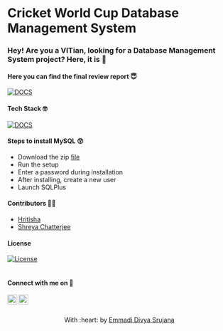# Cricket World Cup Database Management System


### Hey! Are you a VITian, looking for a Database Management System project? Here, it is :star_struck:


#### Here you can find the final review report :innocent:
[![DOCS](http://img.shields.io/static/v1.svg?label=Project&message=Report&logo=microsoft-word&style=social)](https://github.com/EmmadiDivyaSrujana/WorldCupDBProject/blob/master/Project%20Report.pdf) 



#### Tech Stack :nerd_face:
[![DOCS](https://img.shields.io/badge/Database-SQL-blue)](https://github.com/EmmadiDivyaSrujana/WorldCupDBProject/blob/master/Project%20Report.pdf)

#### Steps to install MySQL :astonished:

- Download the zip [file](https://www.oracle.com/database/technologies/oracle18c-windows-180000-downloads.html)
- Run the setup
- Enter a password during installation
- After installing, create a new user
- Launch SQLPlus


#### Contributors :woman_student:	
- <a href="https://github.com/hritisha">Hritisha</a>
- <a href="https://github.com/Shreya549">Shreya Chatterjee</a>

#### License
[![License](http://img.shields.io/:license-mit-blue.svg?style=flat-square)](http://badges.mit-license.org)
<br>
<br>
#### Connect with me on :smiling_face_with_three_hearts:
<a href="https://www.linkedin.com/in/emmadi-divya-srujana-19baa0182/">
  <img align="left" alt="Divya's LinkedIn" width="22px" src="https://cdn.jsdelivr.net/npm/simple-icons@v3/icons/linkedin.svg" />
</a>
<a href="https://github.com/emmadidivyasrujana">
  <img align="left" alt="Divya's Github" width="22px" src="https://cdn.jsdelivr.net/npm/simple-icons@v3/icons/github.svg" />
</a>
<br><br>

<p align="center">
	With :heart: by <a href="" target="_blank">Emmadi Divya Srujana</a>
</p>
